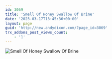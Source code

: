 ```yaml
---
id: 3069
title: 'Smell Of Honey Swallow Of Brine'
date: '2023-03-17T13:45:36+00:00'
layout: page
guid: 'http://new.andydixon.com/?page_id=3069'
trx_addons_post_views_count:
    - '1'
---
```


![Smell Of Honey Swallow Of Brine](https://i0.wp.com/assets.g8x2.ldn.idrivee2-23.com/posters/Smell%20Of%20Honey%20Swallow%20Of%20Brine%2001.jpg?w=1200&ssl=1 "Smell Of Honey Swallow Of Brine")